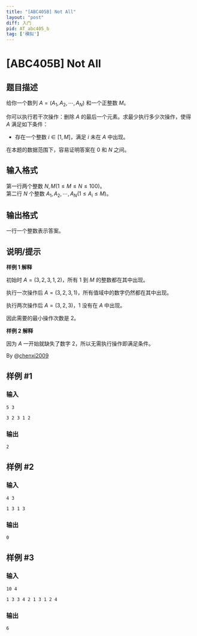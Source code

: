 ```yaml
---
title: "[ABC405B] Not All"
layout: "post"
diff: 入门
pid: AT_abc405_b
tag: ['模拟']
---
```


# [ABC405B] Not All

## 题目描述

给你一个数列 $A=(A_1,A_2,\cdots,A_N)$ 和一个正整数 $M$。

你可以执行若干次操作：删除 $A$ 的最后一个元素。求最少执行多少次操作，使得 $A$ 满足如下条件：
- 存在一个整数 $i\in[1,M]$，满足 $i$ 未在 $A$ 中出现。

在本题的数据范围下，容易证明答案在 $0$ 和 $N$ 之间。

## 输入格式

第一行两个整数 $N,M(1\le M\le N\le 100)$。\
第二行 $N$ 个整数 $A_1,A_2,\cdots,A_N(1\le A_i\le M)$。

## 输出格式

一行一个整数表示答案。

## 说明/提示

**样例 1 解释**

初始时 $A=(3,2,3,1,2)$，所有 $1$ 到 $M$ 的整数都在其中出现。

执行一次操作后 $A=(3,2,3,1)$，所有值域中的数字仍然都在其中出现。

执行两次操作后 $A=(3,2,3)$，$1$ 没有在 $A$ 中出现。

因此需要的最小操作次数是 $2$。

**样例 2 解释**

因为 $A$ 一开始就缺失了数字 $2$，所以无需执行操作即满足条件。

By @[chenxi2009](/user/1020063)

## 样例 #1

### 输入

```
5 3
3 2 3 1 2
```

### 输出

```
2
```

## 样例 #2

### 输入

```
4 3
1 3 1 3
```

### 输出

```
0
```

## 样例 #3

### 输入

```
10 4
1 3 3 4 2 1 3 1 2 4
```

### 输出

```
6
```

